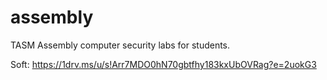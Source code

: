 # assembly
TASM Assembly computer security labs for students.

Soft: https://1drv.ms/u/s!Arr7MDO0hN70gbtfhy183kxUbOVRag?e=2uokG3
